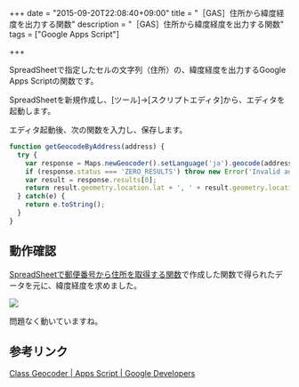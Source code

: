 +++
date = "2015-09-20T22:08:40+09:00"
title = "［GAS］住所から緯度経度を出力する関数"
description = "［GAS］住所から緯度経度を出力する関数"
tags = ["Google Apps Script"]

+++

SpreadSheetで指定したセルの文字列（住所）の、緯度経度を出力するGoogle Apps Scriptの関数です。

SpreadSheetを新規作成し、[ツール]→[スクリプトエディタ]から、エディタを起動します。

エディタ起動後、次の関数を入力し、保存します。

```javascript
function getGeocodeByAddress(address) {
  try {
    var response = Maps.newGeocoder().setLanguage('ja').geocode(address);
    if (response.status === 'ZERO_RESULTS') throw new Error('Invalid address');
    var result = response.results[0];
    return result.geometry.location.lat + ', ' + result.geometry.location.lng;
  } catch(e) {
    return e.toString();
  }
}
```

## 動作確認

[SpreadSheetで郵便番号から住所を取得する関数](http://yoshiyuki-hirano.hatenablog.jp/entry/2015/09/20/200841)で作成した関数で得られたデータを元に、緯度経度を求めました。

![](https://i.gyazo.com/c832dd00954fe164efd8dc0c89021627.png)

問題なく動いていますね。

## 参考リンク

[Class Geocoder | Apps Script | Google Developers](https://developers.google.com/apps-script/reference/maps/geocoder)

